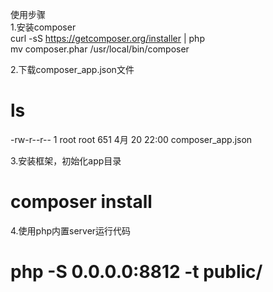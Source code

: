 使用步骤  
1.安装composer   
curl -sS https://getcomposer.org/installer | php     
mv composer.phar /usr/local/bin/composer   
     
   

2.下载composer_app.json文件       
# ls
-rw-r--r-- 1 root root  651 4月  20 22:00 composer_app.json
 
        
        
3.安装框架，初始化app目录    
# composer install   
   
           
4.使用php内置server运行代码  
# php -S 0.0.0.0:8812  -t public/  
     
